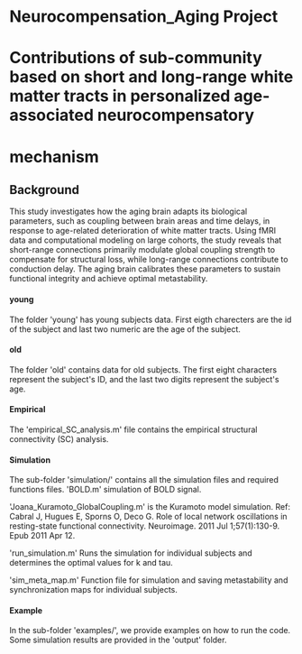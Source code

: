 # Neurocompensation_Aging Project 
# Contributions of sub-community based on short and long-range white matter tracts in personalized age-associated neurocompensatory 
# mechanism

## Background
This study investigates how the aging brain adapts its biological parameters, such as coupling between brain areas and time delays, in response to age-related deterioration of white matter tracts. Using fMRI data and computational modeling on large cohorts, the study reveals that short-range connections primarily modulate global coupling strength to compensate for structural loss, while long-range connections contribute to conduction delay. The aging brain calibrates these parameters to sustain functional integrity and achieve optimal metastability. 

#### young
The folder 'young' has young subjects data. First eigth charecters are the id of the subject and last two numeric are the age of the subject. 

#### old
The folder 'old' contains data for old subjects. The first eight characters represent the subject's ID, and the last two digits represent the subject's age.


#### Empirical

The 'empirical_SC_analysis.m' file contains the empirical structural connectivity (SC) analysis.

####  Simulation
The sub-folder 'simulation/' contains all the simulation files and required functions files. 
'BOLD.m' simulation of BOLD signal.

'Joana_Kuramoto_GlobalCoupling.m' is the Kuramoto model simulation.
Ref:  Cabral J, Hugues E, Sporns O, Deco G.
    Role of local network oscillations in resting-state functional connectivity.
   Neuroimage. 2011 Jul 1;57(1):130-9. Epub 2011 Apr 12.

'run_simulation.m'  Runs the simulation for individual subjects and determines the optimal values for k and tau.

'sim_meta_map.m'  Function file for simulation and saving metastability and synchronization maps for individual subjects.

#### Example
In the sub-folder 'examples/', we provide examples on how to run the code. Some simulation results are provided in the 'output' folder.
